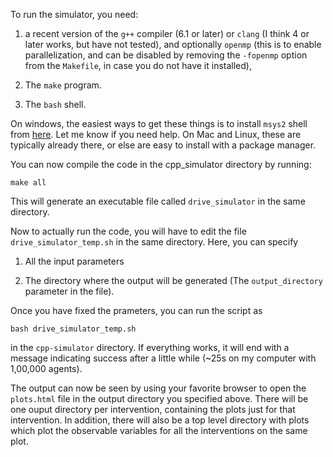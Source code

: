 To run the simulator, you need:

1. a recent version of the `g++` compiler (6.1 or later) or `clang` (I
think 4 or later works, but have not tested), and optionally `openmp`
(this is to enable parallelization, and can be disabled by removing
the `-fopenmp` option from the `Makefile`, in case you do not have it
installed),

2. The `make` program.

3. The `bash` shell.

On windows, the easiest ways to get these things is to install `msys2`
shell from [here](https://www.msys2.org/).  Let me know if you need
help.  On Mac and Linux, these are typically already there, or else
are easy to install with a package manager.

You can now compile the code in the cpp_simulator directory by running:

```
make all
```

This will generate an executable file called `drive_simulator` in the
same directory.


Now  to actually run the code, you will have to edit the file
`drive_simulator_temp.sh` in the same directory.  Here, you can specify

1) All the input parameters

2) The directory where the output will be generated (The
`output_directory` parameter in the file).

Once you have fixed the prameters, you can run the script as

```
bash drive_simulator_temp.sh
```

in the `cpp-simulator` directory.  If everything works, it will end
with a message indicating success after a little while (~25s on my
computer with 1,00,000 agents).

The output can now be seen by using your favorite browser to open the
`plots.html` file in the output directory you specified above.  There
will be one ouput directory per intervention, containing the plots
just for that intervention.  In addition, there will also be a top
level directory with plots which plot the observable variables for all
the interventions on the same plot.


